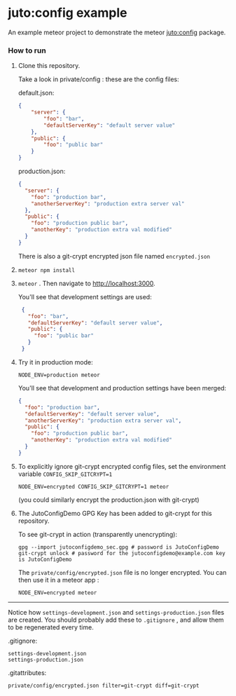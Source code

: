 juto:config example
===

An example meteor project to demonstrate the meteor [juto:config](https://github.com/JutoApp/meteor-juto-config) package.

### How to run

1. Clone this repository.

    Take a look in private/config : these are the config files:
    
    default.json:
    ```json
    {
        "server": {
            "foo": "bar",
            "defaultServerKey": "default server value"
        },
        "public": {
            "foo": "public bar"
        }
    }
    ```
    
    production.json:
    ```json
    {
      "server": {
        "foo": "production bar",
        "anotherServerKey": "production extra server val"
      },
      "public": {
        "foo": "production public bar",
        "anotherKey": "production extra val modified"
      }
    }    
    ```
    
    There is also a git-crypt encrypted json file named ```encrypted.json```
    
2. ```meteor npm install```
3. ```meteor``` . Then navigate to [http://localhost:3000]().
 
   You'll see that development settings are used:
   
   ```json
    {
      "foo": "bar",
      "defaultServerKey": "default server value",
      "public": {
        "foo": "public bar"
      }
    }
   ```
4. Try it in production mode: 
    ```
    NODE_ENV=production meteor
    ```
    
    You'll see that development and production settings have been merged:
    
    ```json
    {
      "foo": "production bar",
      "defaultServerKey": "default server value",
      "anotherServerKey": "production extra server val",
      "public": {
        "foo": "production public bar",
        "anotherKey": "production extra val modified"
      }
    }
    ```
5. To explicitly ignore git-crypt encrypted config files, set the environment variable ```CONFIG_SKIP_GITCRYPT=1```
    ```
    NODE_ENV=encrypted CONFIG_SKIP_GITCRYPT=1 meteor
    ```
    (you could similarly encrypt the production.json with git-crypt)
    
6. The JutoConfigDemo GPG Key has been added to git-crypt for this repository.
    
    To see git-crypt in action (transparently unencrypting):
     
    ```
    gpg --import jutoconfigdemo_sec.gpg # password is JutoConfigDemo
    git-crypt unlock # password for the jutoconfigdemo@example.com key is JutoConfigDemo
    ```
    
    The ```private/config/encrypted.json``` file is no longer encrypted. You can then use it in a meteor app :

    ```
    NODE_ENV=encrypted meteor    
    ```
    
---

Notice how ```settings-development.json``` and ```settings-production.json``` files are created. You should probably 
add these to ```.gitignore``` , and allow them to be regenerated every time.

.gitignore:
```
settings-development.json
settings-production.json
```

.gitattributes:
```
private/config/encrypted.json filter=git-crypt diff=git-crypt
```